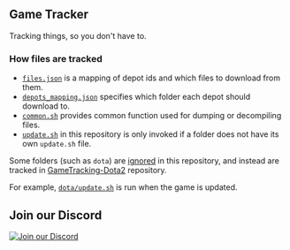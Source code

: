 ## Game Tracker

Tracking things, so you don't have to.

### How files are tracked

- [`files.json`](/files.json) is a mapping of depot ids and which files to download from them.
- [`depots_mapping.json`](/depots_mapping.json) specifies which folder each depot should download to.
- [`common.sh`](/common.sh) provides common function used for dumping or decompiling files.
- [`update.sh`](/update.sh) in this repository is only invoked if a folder does not have its own `update.sh` file.

Some folders (such as `dota`) are [ignored](/.gitignore) in this repository, and instead are tracked in [GameTracking-Dota2](https://github.com/SteamDatabase/GameTracking-Dota2) repository.

For example, [`dota/update.sh`](https://github.com/SteamDatabase/GameTracking-Dota2/blob/master/update.sh) is run when the game is updated.

## Join our Discord

[![Join our Discord](https://discord.com/api/guilds/467730051622764565/embed.png?style=banner2)](https://steamdb.info/discord/)
